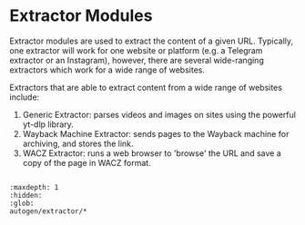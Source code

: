 # Extractor Modules

Extractor modules are used to extract the content of a given URL. Typically, one extractor will work for one website or platform (e.g. a Telegram extractor or an Instagram), however, there are several wide-ranging extractors which work for a wide range of websites.

Extractors that are able to extract content from a wide range of websites include:
1. Generic Extractor: parses videos and images on sites using the powerful yt-dlp library.
2. Wayback Machine Extractor: sends pages to the Wayback machine for archiving, and stores the link.
3. WACZ Extractor: runs a web browser to 'browse' the URL and save a copy of the page in WACZ format. 

```{include} autogen/extractor.md
```

```{toctree}
:maxdepth: 1
:hidden:
:glob:
autogen/extractor/*
```